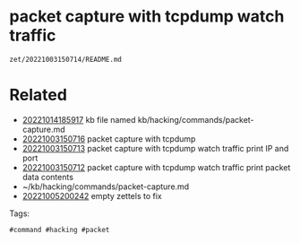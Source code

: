 # packet capture with tcpdump watch traffic

` zet/20221003150714/README.md `

# Related

- [20221014185917](/zet/20221014185917/README.md) kb file named kb/hacking/commands/packet-capture.md
- [20221003150716](/zet/20221003150716/README.md) packet capture with tcpdump
- [20221003150713](/zet/20221003150713/README.md) packet capture with tcpdump watch traffic print IP and port
- [20221003150712](/zet/20221003150712/README.md) packet capture with tcpdump watch traffic print packet data contents
- ~/kb/hacking/commands/packet-capture.md
- [20221005200242](/zet/20221005200242/README.md) empty zettels to fix

Tags:

    #command #hacking #packet 
